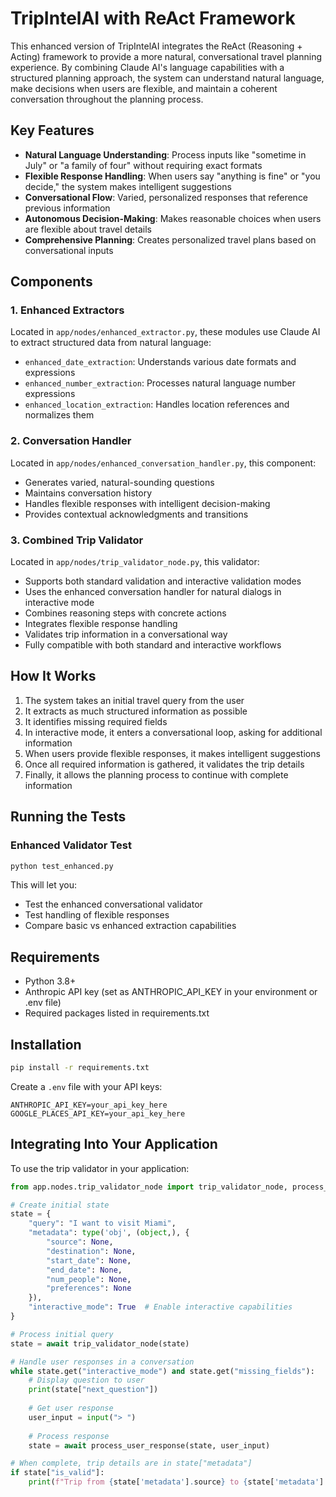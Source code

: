 # TripIntelAI with ReAct Framework

This enhanced version of TripIntelAI integrates the ReAct (Reasoning + Acting) framework to provide a more natural, conversational travel planning experience. By combining Claude AI's language capabilities with a structured planning approach, the system can understand natural language, make decisions when users are flexible, and maintain a coherent conversation throughout the planning process.

## Key Features

- **Natural Language Understanding**: Process inputs like "sometime in July" or "a family of four" without requiring exact formats
- **Flexible Response Handling**: When users say "anything is fine" or "you decide," the system makes intelligent suggestions
- **Conversational Flow**: Varied, personalized responses that reference previous information
- **Autonomous Decision-Making**: Makes reasonable choices when users are flexible about travel details
- **Comprehensive Planning**: Creates personalized travel plans based on conversational inputs

## Components

### 1. Enhanced Extractors

Located in `app/nodes/enhanced_extractor.py`, these modules use Claude AI to extract structured data from natural language:

- `enhanced_date_extraction`: Understands various date formats and expressions
- `enhanced_number_extraction`: Processes natural language number expressions
- `enhanced_location_extraction`: Handles location references and normalizes them

### 2. Conversation Handler

Located in `app/nodes/enhanced_conversation_handler.py`, this component:

- Generates varied, natural-sounding questions
- Maintains conversation history
- Handles flexible responses with intelligent decision-making
- Provides contextual acknowledgments and transitions

### 3. Combined Trip Validator

Located in `app/nodes/trip_validator_node.py`, this validator:

- Supports both standard validation and interactive validation modes
- Uses the enhanced conversation handler for natural dialogs in interactive mode
- Combines reasoning steps with concrete actions
- Integrates flexible response handling
- Validates trip information in a conversational way
- Fully compatible with both standard and interactive workflows

## How It Works

1. The system takes an initial travel query from the user
2. It extracts as much structured information as possible
3. It identifies missing required fields
4. In interactive mode, it enters a conversational loop, asking for additional information
5. When users provide flexible responses, it makes intelligent suggestions
6. Once all required information is gathered, it validates the trip details
7. Finally, it allows the planning process to continue with complete information

## Running the Tests

### Enhanced Validator Test

```bash
python test_enhanced.py
```

This will let you:
- Test the enhanced conversational validator
- Test handling of flexible responses
- Compare basic vs enhanced extraction capabilities

## Requirements

- Python 3.8+
- Anthropic API key (set as ANTHROPIC_API_KEY in your environment or .env file)
- Required packages listed in requirements.txt

## Installation

```bash
pip install -r requirements.txt
```

Create a `.env` file with your API keys:

```
ANTHROPIC_API_KEY=your_api_key_here
GOOGLE_PLACES_API_KEY=your_api_key_here
```

## Integrating Into Your Application

To use the trip validator in your application:

```python
from app.nodes.trip_validator_node import trip_validator_node, process_user_response

# Create initial state
state = {
    "query": "I want to visit Miami",
    "metadata": type('obj', (object,), {
        "source": None,
        "destination": None,
        "start_date": None,
        "end_date": None,
        "num_people": None,
        "preferences": None
    }),
    "interactive_mode": True  # Enable interactive capabilities
}

# Process initial query
state = await trip_validator_node(state)

# Handle user responses in a conversation
while state.get("interactive_mode") and state.get("missing_fields"):
    # Display question to user
    print(state["next_question"])
    
    # Get user response
    user_input = input("> ")
    
    # Process response
    state = await process_user_response(state, user_input)

# When complete, trip details are in state["metadata"]
if state["is_valid"]:
    print(f"Trip from {state['metadata'].source} to {state['metadata'].destination}")
``` 